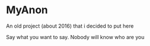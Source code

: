 # MyAnon
An old project (about 2016) that i decided to put here

Say what you want to say. Nobody will know who are you
